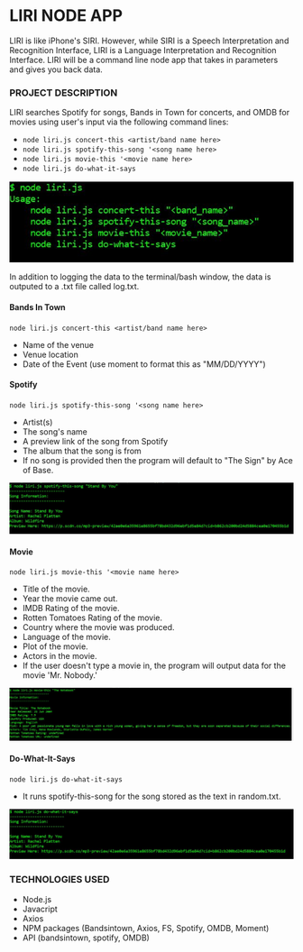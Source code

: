 # LIRI NODE APP
LIRI is like iPhone's SIRI. However, while SIRI is a Speech Interpretation and Recognition Interface, LIRI is a Language Interpretation and Recognition Interface. LIRI will be a command line node app that takes in parameters and gives you back data.

### PROJECT DESCRIPTION

LIRI searches Spotify for songs, Bands in Town for concerts, and OMDB for movies using user's input via the following command lines:
* `node liri.js concert-this <artist/band name here>`
* `node liri.js spotify-this-song '<song name here>`
* `node liri.js movie-this '<movie name here>`
* `node liri.js do-what-it-says`

![User Command Lines](userCommandLines.JPG)

In addition to logging the data to the terminal/bash window, the data is outputed to a .txt file called log.txt.


#### Bands In Town

`node liri.js concert-this <artist/band name here>`

* Name of the venue
* Venue location
* Date of the Event (use moment to format this as "MM/DD/YYYY")


#### Spotify

`node liri.js spotify-this-song '<song name here>`

* Artist(s)
* The song's name
* A preview link of the song from Spotify
* The album that the song is from
* If no song is provided then the program will default to "The Sign" by Ace of Base.

![spotify-this-song](spotify-this-song.JPG)


#### Movie

`node liri.js movie-this '<movie name here>`

* Title of the movie.
* Year the movie came out.
* IMDB Rating of the movie.
* Rotten Tomatoes Rating of the movie.
* Country where the movie was produced.
* Language of the movie.
* Plot of the movie.
* Actors in the movie.
* If the user doesn't type a movie in, the program will output data for the movie 'Mr. Nobody.'

![movie-thi](movie-this.JPG)


#### Do-What-It-Says

`node liri.js do-what-it-says`

* It runs spotify-this-song for the song stored as the text in random.txt.

![do-what-it-says](do-what-it-says.JPG)



### TECHNOLOGIES USED

* Node.js
* Javacript
* Axios
* NPM packages (Bandsintown, Axios, FS, Spotify, OMDB, Moment)
* API (bandsintown, spotify, OMDB)



